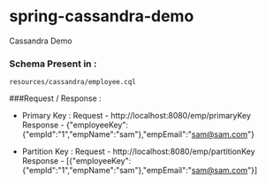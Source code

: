 # spring-cassandra-demo
Cassandra Demo


### Schema Present in : 
```resources/cassandra/employee.cql```

###Request / Response : 

- Primary Key : 
    Request - http://localhost:8080/emp/primaryKey
    Response - {"employeeKey":{"empId":"1","empName":"sam"},"empEmail":"sam@sam.com"}
    
- Partition Key : 
    Request - http://localhost:8080/emp/partitionKey
    Response - [{"employeeKey":{"empId":"1","empName":"sam"},"empEmail":"sam@sam.com"}]
       